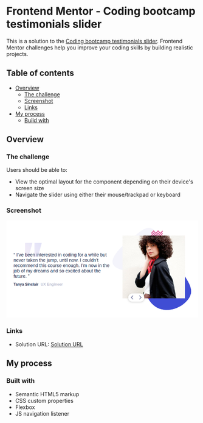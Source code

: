 # Frontend Mentor - Coding bootcamp testimonials slider

This is a solution to the [Coding bootcamp testimonials slider][frontend_challenge]. Frontend Mentor challenges help you improve your coding skills by building realistic projects.

## Table of contents

- [Overview](#overview)
    - [The challenge](#the-challenge)
    - [Screenshot](#screenshots)
    - [Links](#links)
- [My process](#my-process)
    - [Build with](built-with)

## Overview

### The challenge

Users should be able to: 

- View the optimal layout for the component depending on their device's screen size
- Navigate the slider using either their mouse/trackpad or keyboard

### Screenshot

![](./images/screenshot.png)


### Links

- Solution URL: [Solution URL ](https://github.com/NathaliaBarreiros/Coding-bootcamp-testimonial-slider)

## My process

### Built with

- Semantic HTML5 markup
- CSS custom properties
- Flexbox
- JS navigation listener

[frontend_challenge]: https://www.frontendmentor.io/challenges/coding-bootcamp-testimonials-slider-4FNyLA8JL
